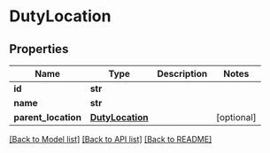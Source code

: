 # DutyLocation

## Properties
Name | Type | Description | Notes
------------ | ------------- | ------------- | -------------
**id** | **str** |  | 
**name** | **str** |  | 
**parent_location** | [**DutyLocation**](DutyLocation.md) |  | [optional] 

[[Back to Model list]](../README.md#documentation-for-models) [[Back to API list]](../README.md#documentation-for-api-endpoints) [[Back to README]](../README.md)


